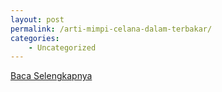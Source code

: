 ```yaml
---
layout: post
permalink: /arti-mimpi-celana-dalam-terbakar/
categories:
    - Uncategorized
---
```


[Baca Selengkapnya](/04)